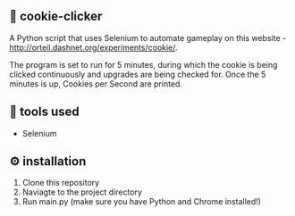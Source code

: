 ## 🍪 cookie-clicker

A Python script that uses Selenium to automate gameplay on this website - http://orteil.dashnet.org/experiments/cookie/. 

The program is set to run for 5 minutes, during which the cookie is being clicked continuously and upgrades are being checked for. Once the 5 minutes is up, Cookies per Second are printed.

## 🧰 tools used
- Selenium

## ⚙️ installation
1. Clone this repository
2. Naviagte to the project directory
3. Run main.py (make sure you have Python and Chrome installed!)
